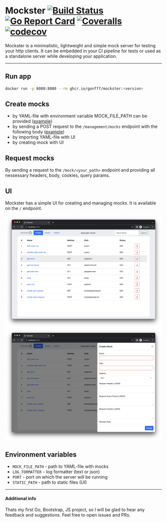 # Mockster [![Build Status](https://github.com/gonfff/mockster/actions/workflows/ci.yaml/badge.svg)](https://github.com/gonfff/mockster/actions/workflows/ci.yaml) [![Go Report Card](https://goreportcard.com/badge/github.com/gonfff/mockster)](https://goreportcard.com/report/github.com/gonfff/mockster) [![Coveralls](https://coveralls.io/repos/github/gonfff/mockster/badge.svg?branch=master)](https://coveralls.io/github/gonfff/mockster?branch=master) [![codecov](https://codecov.io/gh/gonfff/mockster/branch/master/graph/badge.svg)](https://codecov.io/gh/gonfff/mockster)

Mockster is a minimalistic, lightweight and simple mock server for testing your http clients. It can be embedded in your CI pipeline for tests or used as a standalone server while developing your application.

---
## Run app

```bash
docker run -p 8080:8080 --rm ghcr.io/gonfff/mockster:<version>
```

## Create mocks
* by YAML-file with environment variable MOCK_FILE_PATH can be provided ([example](examples/mocks.yaml))
* by sending a POST request to the `/management/mocks` endpoint with the following body ([example](examples/curl.txt))
* by importing YAML-file with UI
* by creating mock with UI

## Request mocks

By sending a request to the `/mock/<your_path>` endpoint and providing all nessessary headers, body, cookies, query params.

## UI
Mockster has a simple UI for creating and managing mocks. It is available on the `/` endpoint.

![UI](examples/ui1.png)
![UI2](examples/ui2.png)

## Environment variables
- `MOCK_FILE_PATH` - path to YAML-file with mocks
- `LOG_FORMATTER` - log formatter (text or json)
- `PORT` - port on which the server will be running
- `STATIC_PATH` - path to static files (UI)

---
#### Additional info
Thats my first Go, Bootstrap, JS project, so I will be glad to hear any feedback and suggestions.
Feel free to open issues and PRs.

